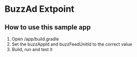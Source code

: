 # BuzzAd Extpoint

## How to use this sample app

1. Open /app/build.gradle
2. Set the buzzAppId and buzzFeedUnitId to the correct value
3. Build, run and test it
